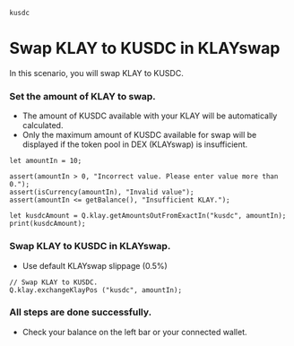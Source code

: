 ```meta-Currency
kusdc
```

# Swap KLAY to KUSDC in KLAYswap

In this scenario, you will swap KLAY to KUSDC.

### Set the amount of KLAY to swap.

- The amount of KUSDC available with your KLAY will be automatically calculated.
- Only the maximum amount of KUSDC available for swap will be displayed if the token pool in DEX (KLAYswap) is insufficient.

```input-Dynamic KLAY
let amountIn = 10;
```

```input-Verify
assert(amountIn > 0, "Incorrect value. Please enter value more than 0.");
assert(isCurrency(amountIn), "Invalid value");
assert(amountIn <= getBalance(), "Insufficient KLAY.");
```

```output-Dynamic KUSDC
let kusdcAmount = Q.klay.getAmountsOutFromExactIn("kusdc", amountIn);
print(kusdcAmount);
```

### Swap KLAY to KUSDC in KLAYswap.

- Use default KLAYswap slippage (0.5%)

```taster
// Swap KLAY to KUSDC.
Q.klay.exchangeKlayPos ("kusdc", amountIn);
```

### All steps are done successfully.

- Check your balance on the left bar or your connected wallet.
